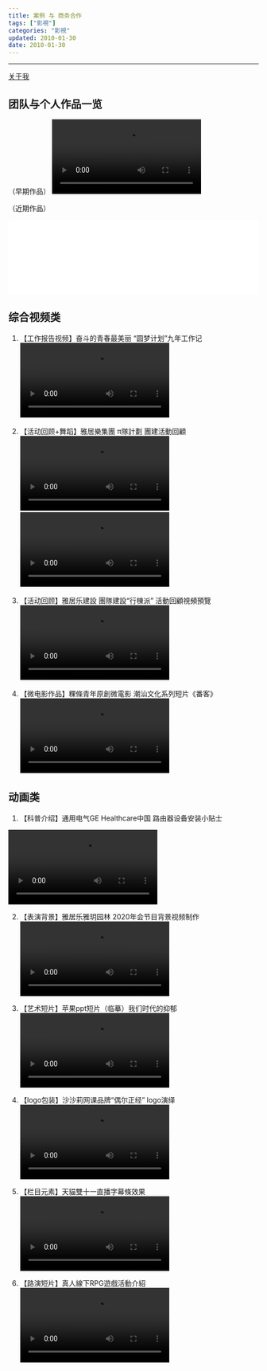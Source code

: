 ```yaml
---
title: 案例 与 商务合作
tags: ["影視"]
categories: "影視"
updated: 2010-01-30
date: 2010-01-30
---
```



---
<!--more-->

[关于我](/post/about/index.html)

## 团队与个人作品一览
（早期作品）
<video src="/asset/videos/guoben2.mp4" controls="controls">您的浏览器不支持 video 标签。</video>

（近期作品）
<iframe src="//player.bilibili.com/player.html?aid=90786315&cid=155633200&page=1" width="100%" id="video" scrolling="no" border="0" frameborder="no" framespacing="0" allowfullscreen="true"> </iframe>

## 综合视频类

1. 【工作报告视频】奋斗的青春最美丽 “圆梦计划”九年工作记
<video src="/asset/videos/圆梦计划.mp4" controls="controls">您的浏览器不支持 video 标签。</video>
<!-- |需求方|潮州市团委|
|--|--|
|需求|短时间内根据工作宣传册，制作对应宣传视频|
|方案|前后为定制动画，中间为图片展示，快速应对制作| -->

2. 【活动回顾+舞蹈】雅居樂集團 π隊計劃 團建活動回顧
<video src="/asset/videos/agile4.mp4" controls="controls">您的浏览器不支持 video 标签。</video>
<video src="/asset/videos/agile_dance.mp4" controls="controls">您的浏览器不支持 video 标签。</video>
<!-- |需求方|雅居乐集团|
|--|--|
|需求|全程跟随活动记录，剪辑活动回顾、舞蹈短片各一条|
|方案|团队数十人跟随，回顾部分按照参与者参与前后情绪设计，活动结束一周内完成交付| -->

3. 【活动回顾】雅居乐建設 團隊建設“行棟派” 活動回顧視頻預覽
<video src="/asset/videos/雅居乐行动派预览.mp4" controls="controls">您的浏览器不支持 video 标签。</video>
<!-- |需求方|雅居乐建设集团|
|--|--|
|需求|全程跟随活动记录，剪辑活动回顾一条|
|方案|团队数十人跟随，文案先活泼后温馨，因不可抗力艰难完成交付| -->

4. 【微电影作品】粿條青年原創微電影 潮汕文化系列短片《番客》
<video src="/asset/videos/番客先导片.mp4" controls="controls">您的浏览器不支持 video 标签。</video>

## 动画类

1. 【科普介绍】通用电气GE Healthcare中国 路由器设备安装小贴士
<video src="/asset/videos/奥美.mp4" controls="controls">
您的浏览器不支持 video 标签。
</video>
<!-- |需求方|潮州市团委|
|--|--|
|需求|短时间内根据工作宣传册，制作对应宣传视频|
|方案|前后为定制动画，中间为图片展示，快速应对制作| -->

2. 【表演背景】雅居乐雅玥园林 2020年会节目背景视频制作
<video src="/asset/videos/雅居乐雅玥园林.mp4" controls="controls">您的浏览器不支持 video 标签。</video>

3. 【艺术短片】苹果ppt短片（临摹）我们时代的抑郁
<video src="/asset/videos/aep03/抑郁症mini.mp4" controls="controls">您的浏览器不支持 video 标签。</video>

4. 【logo包装】沙沙莉网课品牌“偶尔正经” logo演绎
<video src="/asset/videos/aep02/end.mp4" controls="controls">您的浏览器不支持 video 标签。</video>

5. 【栏目元素】天貓雙十一直播字幕條效果
<video src="/asset/videos/tmall/tmall1.mp4" controls="controls">您的浏览器不支持 video 标签。</video>

6. 【路演短片】真人線下RPG遊戲活動介紹
<video src="/asset/videos/RPG介绍高清版.mp4" controls="controls">您的浏览器不支持 video 标签。</video>

